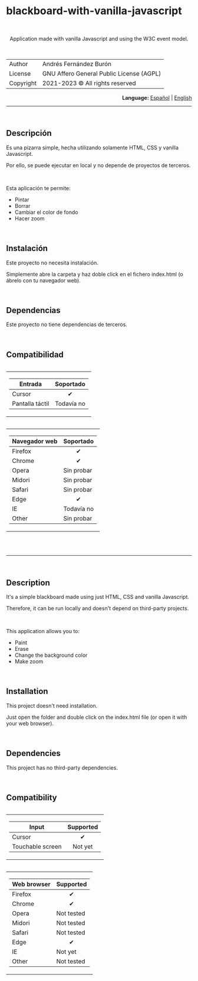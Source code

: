 <h1>blackboard-with-vanilla-javascript</h1>
<br>
<p align="center">Application made with vanilla Javascript and using the W3C event model.</p>
<br>
<div>
<table align="center" border="0" cellpadding="0" cellspacing="0"><tbody>
<tr>
<td>Author</td>
<td>Andrés Fernández Burón</td>
</tr>
<tr>
<td>License</td>
<td>GNU Affero General Public License (AGPL)</td>
</tr>
<tr>
<td>Copyright</td>
<td>2021-2023 &copy; All rights reserved</td>
</tr>
</tbody></table>
</div>
<div align="right">
<b>Language:</b> <a href="#readme-es">Español</a> | <a href="#readme-en">English</a>
</div>
<div id="readme-es">
<hr>
<br>

## Descripción
Es una pizarra simple, hecha utilizando solamente HTML, CSS y vanilla Javascript.

Por ello, se puede ejecutar en local y no depende de proyectos de terceros.

<br>

Esta aplicación te permite:
- Pintar
- Borrar
- Cambiar el color de fondo
- Hacer zoom

<br>

## Instalación
Este proyecto no necesita instalación.

Simplemente abre la carpeta y haz doble click en el fichero index.html (o ábrelo con tu navegador web).

<br>

## Dependencias
Este proyecto no tiene dependencias de terceros.

<br>

## Compatibilidad
<table align="left" border="0"><tbody><tr><td>

| Entrada         | Soportado  |
|-----------------|------------|
| Cursor          | <center>&#10004;</center> |
| Pantalla táctil | Todavía no |
</td></tr></tbody></table>
<table align="left" border="0"><tbody><tr><td>

| Navegador web | Soportado      |
|---------------|----------------|
| Firefox       | <center>&#10004;</center> |
| Chrome        | <center>&#10004;</center> |
| Opera         | Sin probar |
| Midori        | Sin probar |
| Safari        | Sin probar |
| Edge          | <center>&#10004;</center> |
| IE            | Todavía no |
| Other         | Sin probar |
</td></tr></tbody></table>
<br clear="both">
</div>
<br>
<div id="readme-en">
<br>
<hr>
<br>

## Description
It's a simple blackboard made using just HTML, CSS and vanilla Javascript.

Therefore, it can be run locally and doesn't depend on third-party projects.

<br>

This application allows you to:
- Paint
- Erase
- Change the background color
- Make zoom

<br>

## Installation
This project doesn't need installation.

Just open the folder and double click on the index.html file (or open it with your web browser).

<br>

## Dependencies
This project has no third-party dependencies.

<br>

## Compatibility
<table align="left" border="0"><tbody><tr><td>

| Input            | Supported |
|------------------|-----------|
| Cursor           | <center>&#10004;</center> |
| Touchable screen | <center>Not yet<center> |
</td></tr></tbody></table>

<table align="left" border="0"><tbody><tr><td>

| Web browser | Supported  |
|-------------|------------|
| Firefox     | <center>&#10004;</center> |
| Chrome      | <center>&#10004;</center> |
| Opera       | Not tested |
| Midori      | Not tested |
| Safari      | Not tested |
| Edge        | <center>&#10004;</center> |
| IE          | Not yet    |
| Other       | Not tested |
</td></tr></tbody></table>

</div>
